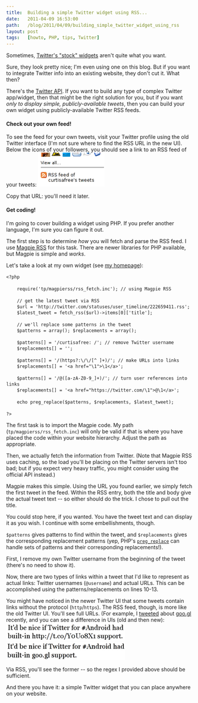 ```yaml
---
title:  Building a simple Twitter widget using RSS...
date:   2011-04-09 16:53:00
path:   /blog/2011/04/09/building_simple_twitter_widget_using_rss
layout: post
tags:   [howto, PHP, tips, Twitter]
---
```

Sometimes, [Twitter's "stock" widgets](https://twitter.com/about/resources/widgets)
aren't quite what you want.

Sure, they look pretty nice; I'm even using one on this blog. But if you want to
integrate Twitter info into an existing website, they don't cut it. What then?

There's the [Twitter API](https://apiwiki.twitter.com/). If you want to build any
type of complex Twitter app/widget, then that might be the right solution for you,
but if you want _only to display simple, publicly-available tweets_, then you can
build your own widget using publicly-available Twitter RSS feeds.

#### Check out your own feed!

To see the feed for your own tweets, visit your Twitter profile using the old
Twitter interface (I'm not sure where to find the RSS URL in the new UI). Below the
icons of your followers, you should see a link to an RSS feed of your tweets:
![](/imgs/twitter_rss.png)

Copy that URL: you'll need it later.

#### Get coding!

I'm going to cover building a widget using PHP. If you prefer another language,
I'm sure you can figure it out.

The first step is to determine _how_ you will fetch and parse the RSS feed. I use
[Magpie RSS](http://magpierss.sourceforge.net/) for this task. There are newer
libraries for PHP available, but Magpie is simple and _works_.

Let's take a look at my own widget (see [my homepage](http://curtisfree.com)):

    <?php
    
        require('tp/magpierss/rss_fetch.inc'); // using Magpie RSS
    
        // get the latest tweet via RSS
        $url = 'http://twitter.com/statuses/user_timeline/222659411.rss';
        $latest_tweet = fetch_rss($url)->items[0]['title'];
    
        // we'll replace some patterns in the tweet
        $patterns = array(); $replacements = array();
    
        $patterns[] = '/curtisafree: /'; // remove Twitter username
        $replacements[] = '';
    
        $patterns[] = '/(https?:\/\/[^ ]+)/'; // make URLs into links
        $replacements[] = '<a href="\1">\1</a>';
    
        $patterns[] = '/@([a-zA-Z0-9_]+)/'; // turn user references into links
        $replacements[] = '<a href="https://twitter.com/\1">@\1</a>';
    
        echo preg_replace($patterns, $replacements, $latest_tweet);
    
    ?>

The first task is to import the Magpie code. My path (`tp/magpierss/rss_fetch.inc`) will
only be valid if that is where you have placed the code within your website hierarchy.
Adjust the path as appropriate.

Then, we actually fetch the information from Twitter. (Note that Magpie RSS uses caching,
so the load you'll be placing on the Twitter servers isn't too bad; but if you expect
very heavy traffic, you might consider using the official API instead.)

Magpie makes this simple. Using the URL you found earlier, we simply fetch the first
tweet in the feed. Within the RSS entry, both the title and body give the actual tweet
text -- so either should do the trick. I chose to pull out the title.

You could stop here, if you wanted. You have the tweet text and can display it as you
wish. I continue with some embellishments, though.

`$patterns` gives patterns to find within the tweet, and `$replacements` gives the
corresponding replacement patterns (yep, PHP's [`preg_replace`](http://php.net/preg_replace)
can handle sets of patterns and their corresponding replacements!).

First, I remove my own Twitter username from the beginning of the tweet (there's no need
to show it).

Now, there are two types of links within a tweet that I'd like to represent as actual
links: Twitter usernames (`@username`) and actual URLs. This can be accomplished using the
patterns/replacements on lines 10-13.

You might have noticed in the newer Twitter UI that some tweets contain links without
the protocol (`http`/`https`). The RSS feed, though, is more like the old Twitter UI.
You'll see full URLs. (For example, I [tweeted](https://twitter.com/curtisafree/status/47485007014543360)
about [goo.gl](http://goo.gl/) recently, and you can see a difference in UIs (old and then new):
![](/imgs/tweet_old.png)
![](/imgs/tweet_new.png)

Via RSS, you'll see the former -- so the regex I provided above should be sufficient.

And there you have it: a simple Twitter widget that you can place anywhere on your website.

